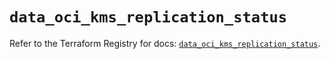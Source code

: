 # `data_oci_kms_replication_status`

Refer to the Terraform Registry for docs: [`data_oci_kms_replication_status`](https://registry.terraform.io/providers/oracle/oci/7.19.0/docs/data-sources/kms_replication_status).
